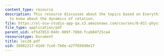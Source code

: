 ```yaml
---
content_type: resource
description: This resource discusses about the topics based on Everything you need
  to know about the dynamics of rotation.
file: https://ol-ocw-studio-app-qa.s3.amazonaws.com/courses/8-01l-physics-i-classical-mechanics-fall-2005/3608221741dd7ce67b6ee2ff650d0e17_lec28.pdf
file_type: application/pdf
parent_uid: ef5d7853-04dc-089f-760d-fcab84f25ca4
resourcetype: Document
title: lec28.pdf
uid: 36082217-41dd-7ce6-7b6e-e2ff650d0e17
---
```

